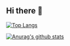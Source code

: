 ## Hi there 👋

[![Top Langs](https://github-readme-stats-git-masterrstaa-rickstaa.vercel.app/api/top-langs/?username=weige258)](https://github.com/anuraghazra/github-readme-stats)

[![Anurag's github stats](https://github-readme-stats.vercel.app/api?username=weige258)](https://github.com/anuraghazra/github-readme-stats)

